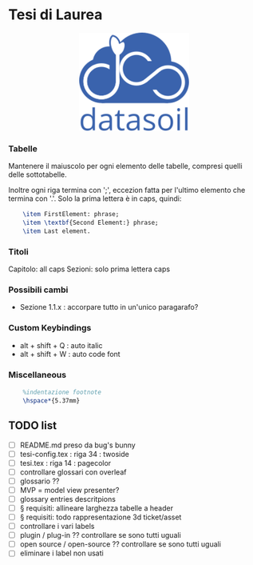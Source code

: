 # Tesi di Laurea
<p align="center">
    <img src="immagini/ds_logo.png" alt="DataSoil logo" width="220">
</p>

### Tabelle
Mantenere il maiuscolo per ogni elemento delle tabelle, compresi quelli delle sottotabelle. 

Inoltre ogni riga termina con ';', eccezion fatta per l'ultimo elemento che termina con '.'.
Solo la prima lettera è in caps, quindi:

```tex
    \item FirstElement: phrase;
    \item \textbf{Second Element:} phrase;
    \item Last element.
```
### Titoli
Capitolo: all caps
Sezioni: solo prima lettera caps

### Possibili cambi 
- Sezione 1.1.x : accorpare tutto in un'unico paragarafo?

### Custom Keybindings 
- alt + shift + Q : auto italic
- alt + shift + W : auto code font

### Miscellaneous
```tex
    %indentazione footnote
    \hspace*{5.37mm}
```

## TODO list
- [ ] README.md preso da bug's bunny
- [ ] tesi-config.tex : riga 34 : twoside 
- [ ] tesi.tex : riga 14 : pagecolor
- [ ] controllare glossari con overleaf
- [ ] glossario ??
- [ ] MVP = model view presenter?
- [ ] glossary entries descritpions
- [ ] § requisiti: allineare larghezza tabelle a header
- [ ] § requisiti: todo rappresentazione 3d ticket/asset
- [ ] controllare i vari labels
- [ ] plugin / plug-in ?? controllare se sono tutti uguali
- [ ] open source / open-source ?? controllare se sono tutti uguali
- [ ] eliminare i label non usati
